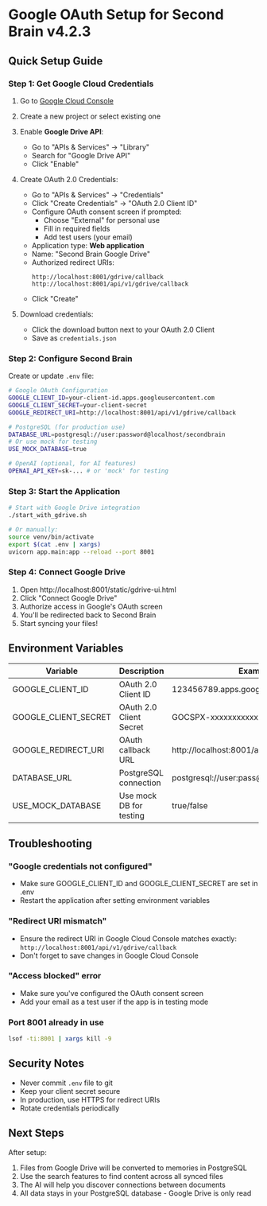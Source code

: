 # Google OAuth Setup for Second Brain v4.2.3

## Quick Setup Guide

### Step 1: Get Google Cloud Credentials

1. Go to [Google Cloud Console](https://console.cloud.google.com/)
2. Create a new project or select existing one
3. Enable **Google Drive API**:
   - Go to "APIs & Services" → "Library"
   - Search for "Google Drive API"
   - Click "Enable"

4. Create OAuth 2.0 Credentials:
   - Go to "APIs & Services" → "Credentials"
   - Click "Create Credentials" → "OAuth 2.0 Client ID"
   - Configure OAuth consent screen if prompted:
     - Choose "External" for personal use
     - Fill in required fields
     - Add test users (your email)
   - Application type: **Web application**
   - Name: "Second Brain Google Drive"
   - Authorized redirect URIs:
     ```
     http://localhost:8001/gdrive/callback
     http://localhost:8001/api/v1/gdrive/callback
     ```
   - Click "Create"

5. Download credentials:
   - Click the download button next to your OAuth 2.0 Client
   - Save as `credentials.json`

### Step 2: Configure Second Brain

Create or update `.env` file:
```bash
# Google OAuth Configuration
GOOGLE_CLIENT_ID=your-client-id.apps.googleusercontent.com
GOOGLE_CLIENT_SECRET=your-client-secret
GOOGLE_REDIRECT_URI=http://localhost:8001/api/v1/gdrive/callback

# PostgreSQL (for production use)
DATABASE_URL=postgresql://user:password@localhost/secondbrain
# Or use mock for testing
USE_MOCK_DATABASE=true

# OpenAI (optional, for AI features)
OPENAI_API_KEY=sk-... # or 'mock' for testing
```

### Step 3: Start the Application

```bash
# Start with Google Drive integration
./start_with_gdrive.sh

# Or manually:
source venv/bin/activate
export $(cat .env | xargs)
uvicorn app.main:app --reload --port 8001
```

### Step 4: Connect Google Drive

1. Open http://localhost:8001/static/gdrive-ui.html
2. Click "Connect Google Drive"
3. Authorize access in Google's OAuth screen
4. You'll be redirected back to Second Brain
5. Start syncing your files!

## Environment Variables

| Variable | Description | Example |
|----------|-------------|---------|
| GOOGLE_CLIENT_ID | OAuth 2.0 Client ID | 123456789.apps.googleusercontent.com |
| GOOGLE_CLIENT_SECRET | OAuth 2.0 Client Secret | GOCSPX-xxxxxxxxxxxx |
| GOOGLE_REDIRECT_URI | OAuth callback URL | http://localhost:8001/api/v1/gdrive/callback |
| DATABASE_URL | PostgreSQL connection | postgresql://user:pass@localhost/db |
| USE_MOCK_DATABASE | Use mock DB for testing | true/false |

## Troubleshooting

### "Google credentials not configured"
- Make sure GOOGLE_CLIENT_ID and GOOGLE_CLIENT_SECRET are set in .env
- Restart the application after setting environment variables

### "Redirect URI mismatch"
- Ensure the redirect URI in Google Cloud Console matches exactly:
  `http://localhost:8001/api/v1/gdrive/callback`
- Don't forget to save changes in Google Cloud Console

### "Access blocked" error
- Make sure you've configured the OAuth consent screen
- Add your email as a test user if the app is in testing mode

### Port 8001 already in use
```bash
lsof -ti:8001 | xargs kill -9
```

## Security Notes

- Never commit `.env` file to git
- Keep your client secret secure
- In production, use HTTPS for redirect URIs
- Rotate credentials periodically

## Next Steps

After setup:
1. Files from Google Drive will be converted to memories in PostgreSQL
2. Use the search features to find content across all synced files
3. The AI will help you discover connections between documents
4. All data stays in your PostgreSQL database - Google Drive is only read